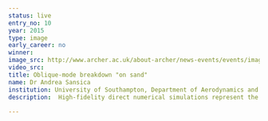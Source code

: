 ```yaml
---
status: live
entry_no: 10
year: 2015
type: image 
early_career: no 
winner: 
image_src: http://www.archer.ac.uk/about-archer/news-events/events/image-comp/gallery-2015/10_Entry_800.jpg
video_src: 
title: Oblique-mode breakdown "on sand"
name: Dr Andrea Sansica
institution: University of Southampton, Department of Aerodynamics and Flight Mechanics
description:  High-fidelity direct numerical simulations represent the richest source of information in computational fluid dynamics. The computing effort needed to resolve all the significant spatial and temporal scales is however enormous and often prohibitive. The computational resources available in ARCHER allow numerical meshes of hundreds of millions of points and made possible to study fundamental flow configurations that only 10-15 years ago were simply unimaginable.<br /><br /> The interest is here focused on transition to turbulence and its effect on the structure of interaction between a shockwave and a supersonic boundary-layer. The figure describes the oblique-mode boundary-layer transition scenario that occurs at a Mach number of 1.5 downstream of the impingement shock-wave location.
  
---
```

